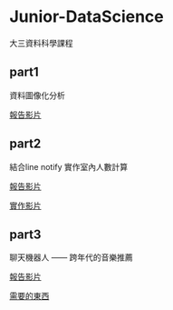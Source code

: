 # Junior-DataScience
大三資料科學課程

## part1
資料圖像化分析

[報告影片](https://youtu.be/5QIYHSXIha0)


## part2
結合line notify 實作室內人數計算

[報告影片](https://youtu.be/bUOy8lNbL5Q)

[實作影片](https://youtu.be/zsPA2eqkiqY)

## part3
聊天機器人 ——  跨年代的音樂推薦

[報告影片](https://youtu.be/331XDONjkZA)

[需要的東西](https://drive.google.com/drive/folders/1aBhy1zqblS0t_Ir4vvoHpWRaRlYd7Qi_?usp=sharing)
